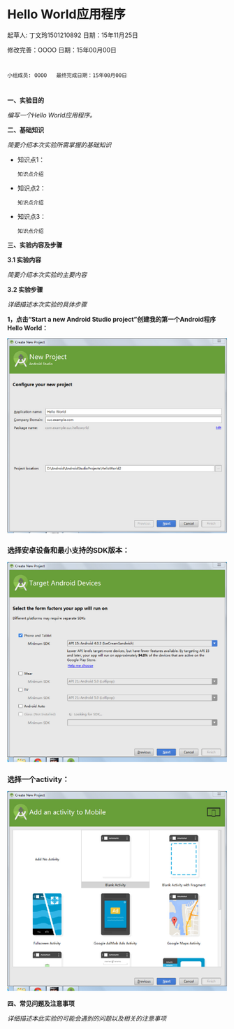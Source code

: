 # Hello World应用程序

起草人: 丁文玲1501210892   日期：15年11月25日

修改完善：OOOO   日期：15年00月00日
# 


    小组成员: OOOO   最终完成日期：15年00月00日
# 

**一、实验目的**

*编写一个Hello World应用程序。*

**二、基础知识**

*简要介绍本次实验所需掌握的基础知识*
   
* 知识点1：

      知识点介绍

* 知识点2：

      知识点介绍


* 知识点3：

      知识点介绍


   

**三、实验内容及步骤**

**3.1 实验内容**

*简要介绍本次实验的主要内容*

**3.2 实验步骤**

*详细描述本次实验的具体步骤*


**1，点击“Start a new Android Studio project”创建我的第一个Android程序Hello World：**



![](图片1.png)

### 选择安卓设备和最小支持的SDK版本：

![](图片2.png)

### 选择一个activity：

![](图片3.png)

**四、常见问题及注意事项**

*详细描述本此实验的可能会遇到的问题以及相关的注意事项*


